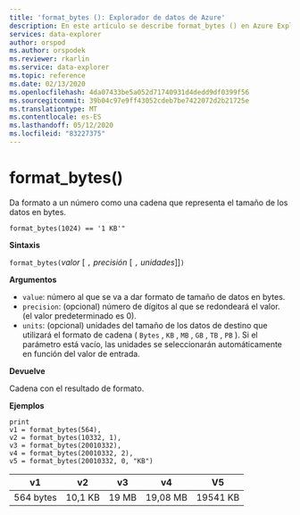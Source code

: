 ```yaml
---
title: 'format_bytes (): Explorador de datos de Azure'
description: En este artículo se describe format_bytes () en Azure Explorador de datos.
services: data-explorer
author: orspod
ms.author: orspodek
ms.reviewer: rkarlin
ms.service: data-explorer
ms.topic: reference
ms.date: 02/13/2020
ms.openlocfilehash: 4da07433be5a052d71740931d4dedd9df0399f56
ms.sourcegitcommit: 39b04c97e9ff43052cdeb7be7422072d2b21725e
ms.translationtype: MT
ms.contentlocale: es-ES
ms.lasthandoff: 05/12/2020
ms.locfileid: "83227375"
---
```

# <a name="format_bytes"></a>format_bytes()

Da formato a un número como una cadena que representa el tamaño de los datos en bytes.

```kusto
format_bytes(1024) == '1 KB'"
```

**Sintaxis**

`format_bytes(`*valor* [ `,` *precisión* [ `,` *unidades*]]`)`

**Argumentos**

* `value`: número al que se va a dar formato de tamaño de datos en bytes.
* `precision`: (opcional) número de dígitos al que se redondeará el valor. (el valor predeterminado es 0).
* `units`: (opcional) unidades del tamaño de los datos de destino que utilizará el formato de cadena ( `Bytes` , `KB` , `MB` , `GB` , `TB` , `PB` ). Si el parámetro está vacío, las unidades se seleccionarán automáticamente en función del valor de entrada.

**Devuelve**

Cadena con el resultado de formato.

**Ejemplos**

<!-- csl: https://help.kusto.windows.net/Samples -->
```kusto
print 
v1 = format_bytes(564),
v2 = format_bytes(10332, 1),
v3 = format_bytes(20010332),
v4 = format_bytes(20010332, 2),
v5 = format_bytes(20010332, 0, "KB")
```

|v1|v2|v3|v4|V5|
|---|---|---|---|---|
|564 bytes|10,1 KB|19 MB|19,08 MB|19541 KB|
